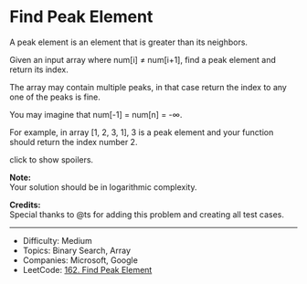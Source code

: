 # Find Peak Element

A peak element is an element that is greater than its neighbors.

Given an input array where num[i] ≠ num[i+1], find a peak element and return its index.

The array may contain multiple peaks, in that case return the index to any one of the peaks is fine.

You may imagine that num[-1] = num[n] = -∞.

For example, in array [1, 2, 3, 1], 3 is a peak element and your function should return the index number 2.

click to show spoilers.

**Note:**  
Your solution should be in logarithmic complexity.

**Credits:**  
Special thanks to @ts for adding this problem and creating all test cases.

---

* Difficulty: Medium
* Topics: Binary Search, Array
* Companies: Microsoft, Google
* LeetCode: [162. Find Peak Element](https://leetcode.com/problems/find-peak-element/description/)
